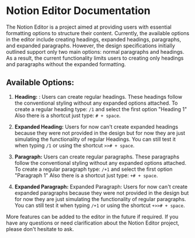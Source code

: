 # Notion Editor Documentation

The Notion Editor is a project aimed at providing users with essential formatting options to structure their content. Currently, the available options in the editor include creating headings, expanded headings, paragraphs, and expanded paragraphs. However, the design specifications initially outlined support only two main options: normal paragraphs and headings. As a result, the current functionality limits users to creating only headings and paragraphs without the expanded formatting.

## Available Options:

1. **Heading:** : Users can create regular headings. These headings follow the conventional styling without any expanded options attached. To create a regular heading type: `/1` and select the first option "Heading 1" Also there is a shortcut just type: `# + space`.

2. **Expanded Heading:** Users for now can't create expanded headings because they were not provided in the design but for now they are just simulating the functionality of regular Headings. You can still test it when typing `/1` or using the shortcut `>># + space`.

3. **Paragraph:** Users can create regular paragraphs. These paragraphs follow the conventional styling without any expanded options attached. To create a regular paragraph type: `/+1` and select the first option "Paragraph 1" Also there is a shortcut just type: `+# + space`.

4. **Expanded Paragraph:** Expanded Paragraph: Users for now can't create expanded paragraphs because they were not provided in the design but for now they are just simulating the functionality of regular paragraphs. You can still test it when typing `/+1` or using the shortcut  `+>># + space`.

More features can be added to the editor in the future if required. If you have any questions or need clarification about the Notion Editor project, please don't hesitate to ask.

